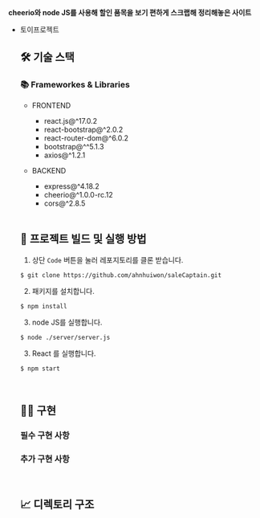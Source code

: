 **cheerio와 node JS를 사용해 할인 품목을 보기 편하게 스크랩해 정리해놓은 사이트**

- 토이프로젝트

    ## 🛠 기술 스택
    
    ### **📚 Frameworkes & Libraries**
    
    - FRONTEND
      - react.js@^17.0.2
      - react-bootstrap@^2.0.2
      - react-router-dom@^6.0.2
      - bootstrap@^^5.1.3
      - axios@^1.2.1
      
    - BACKEND
      - express@^4.18.2
      - cheerio@^1.0.0-rc.12
      - cors@^2.8.5

    <br>

    ## 🧐 프로젝트 빌드 및 실행 방법

    1. 상단 `Code` 버튼을 눌러 레포지토리를 클론 받습니다.

    ```
    $ git clone https://github.com/ahnhuiwon/saleCaptain.git
    ```

    2. 패키지를 설치합니다.

    ```
    $ npm install
    ```

    3. node JS를 실행합니다.

    ```
    $ node ./server/server.js
    ```
    
    3. React 를 실행합니다.

    ```
    $ npm start
    ```
    
    <br>

    ## 🙆‍♀️ 구현
    
    ### 필수 구현 사항

    ### 추가 구현 사항

    <br>

    ## 📈 디렉토리 구조
